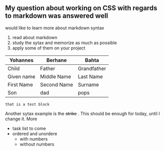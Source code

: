 ## My question about working on CSS with regards to markdown was answered well
would like to learn more about markdown syntax
1. read about markdown
2. study the sytax and memorize as much as possible
3. apply some of them on your project

| Yohannes  |  Berhane   |  Bahta  |    
| --- | ---- | ---- |
|Child | Father | Grandfather    |    
| Given name   | Middle Name    | Last Name   |
|First Name    | Second Name   |  Surname  |    
| Son  |  dad   | pops   |
 
``` that is a test block ```

Another sytax example is the ~~strike~~ . This should be enough for today, until I change it.
More  
* task list to come
* ordered and unordere
  * with numbers
  * without numbers
